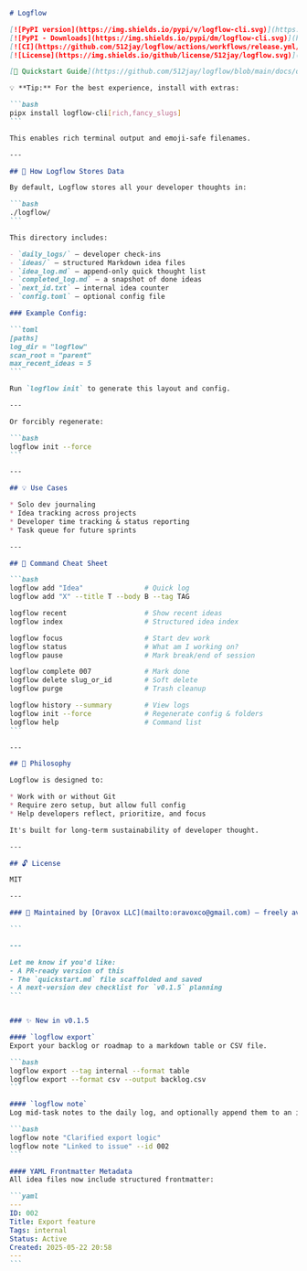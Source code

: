 ````md
# Logflow

[![PyPI version](https://img.shields.io/pypi/v/logflow-cli.svg)](https://pypi.org/project/logflow-cli/)
[![PyPI - Downloads](https://img.shields.io/pypi/dm/logflow-cli.svg)](https://pypi.org/project/logflow-cli/)
[![CI](https://github.com/512jay/logflow/actions/workflows/release.yml/badge.svg)](https://github.com/512jay/logflow/actions/workflows/release.yml)
[![License](https://img.shields.io/github/license/512jay/logflow.svg)](https://github.com/512jay/logflow/blob/main/LICENSE)

[📘 Quickstart Guide](https://github.com/512jay/logflow/blob/main/docs/quickstart.md) – Learn how to install and use Logflow in minutes.

💡 **Tip:** For the best experience, install with extras:

```bash
pipx install logflow-cli[rich,fancy_slugs]
```

This enables rich terminal output and emoji-safe filenames.

---

## 🧠 How Logflow Stores Data

By default, Logflow stores all your developer thoughts in:

```bash
./logflow/
```

This directory includes:

- `daily_logs/` – developer check-ins
- `ideas/` – structured Markdown idea files
- `idea_log.md` – append-only quick thought list
- `completed_log.md` – a snapshot of done ideas
- `next_id.txt` – internal idea counter
- `config.toml` – optional config file

### Example Config:

```toml
[paths]
log_dir = "logflow"
scan_root = "parent"
max_recent_ideas = 5
```

Run `logflow init` to generate this layout and config.

---

Or forcibly regenerate:

```bash
logflow init --force
```

---

## 💡 Use Cases

* Solo dev journaling
* Idea tracking across projects
* Developer time tracking & status reporting
* Task queue for future sprints

---

## 📘 Command Cheat Sheet

```bash
logflow add "Idea"               # Quick log
logflow add "X" --title T --body B --tag TAG

logflow recent                   # Show recent ideas
logflow index                    # Structured idea index

logflow focus                    # Start dev work
logflow status                   # What am I working on?
logflow pause                    # Mark break/end of session

logflow complete 007             # Mark done
logflow delete slug_or_id        # Soft delete
logflow purge                    # Trash cleanup

logflow history --summary        # View logs
logflow init --force             # Regenerate config & folders
logflow help                     # Command list
```

---

## 🎯 Philosophy

Logflow is designed to:

* Work with or without Git
* Require zero setup, but allow full config
* Help developers reflect, prioritize, and focus

It's built for long-term sustainability of developer thought.

---

## 🔓 License

MIT

---

### 📣 Maintained by [Oravox LLC](mailto:oravoxco@gmail.com) — freely available for solo devs, teams, and contributors.

```

---

Let me know if you'd like:
- A PR-ready version of this
- The `quickstart.md` file scaffolded and saved
- A next-version dev checklist for `v0.1.5` planning
```


### ✨ New in v0.1.5

#### `logflow export`
Export your backlog or roadmap to a markdown table or CSV file.

```bash
logflow export --tag internal --format table
logflow export --format csv --output backlog.csv
```

#### `logflow note`
Log mid-task notes to the daily log, and optionally append them to an idea file.

```bash
logflow note "Clarified export logic"
logflow note "Linked to issue" --id 002
```

#### YAML Frontmatter Metadata
All idea files now include structured frontmatter:

```yaml
---
ID: 002
Title: Export feature
Tags: internal
Status: Active
Created: 2025-05-22 20:58
---
```
